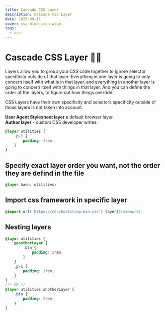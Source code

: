 ```yaml
---
title: Cascade CSS Layer
description: Cascade CSS Layer
date: 2023-09-11
cover: css-blue-icon.webp
tags:
  - css
---
```

# Cascade CSS Layer  👋🏻

Layers allow you to group your CSS code together to ignore selector specificity outside of that layer. Everything in one layer is going to only concern itself with what is in that layer, and everything in another layer is going to concern itself with things in that layer. And you can define the order of the layers, to figure out how things override. 

CSS Layers have their own specificity and selectors specificity outside of those layers is not taken into account.

**User Agent Stylesheet layer** a default browser layer.  
**Author layer** - custom CSS developer writes. 

```css
@layer utilities {
    .p-1 {
        padding: 1rem;
    }
}
```

## Specify exact layer order you want, not the order they are defind in the file

```css
@layer base, utilities;
```

## Import css framework in specific layer

```css
@import url('https://cdn/bootstrap.min.css') layer(frameowrk);
```

## Nesting layers
```css
@layer utilities {
    @anotherLayer {
        .btn {
            padding: 2rem;
        }
    }
    .p-1 {
        padding: 1rem;
    }
}
/** OR */
@layer utilities.anotherLayer {
    .btn {
        padding: 2rem;
    }
}

```